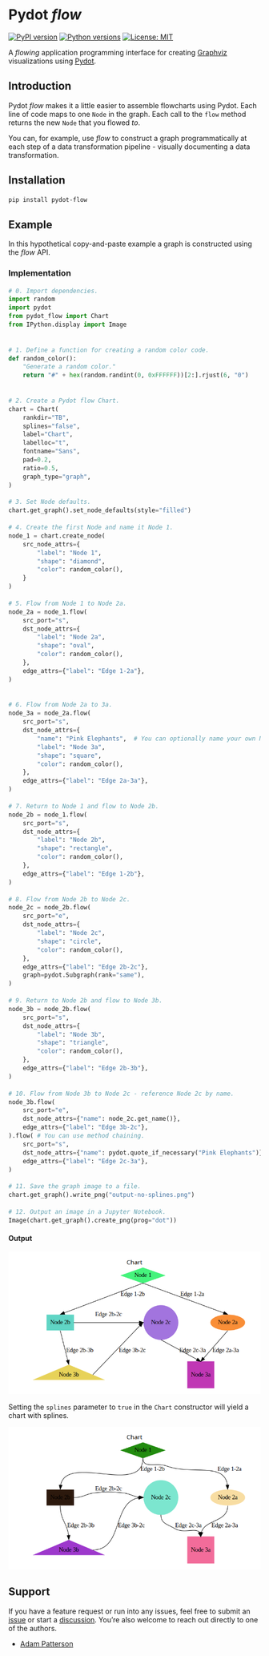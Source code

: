 # Pydot _flow_

[![PyPI version](https://img.shields.io/pypi/v/pydot-flow.svg)](https://pypi.org/project/pydot-flow/)
[![Python versions](https://img.shields.io/pypi/pyversions/pydot-flow.svg)](https://pypi.org/project/pydot-flow/)
[![License: MIT](https://img.shields.io/badge/License-MIT-blue.svg)](LICENSE)

A _flowing_ application programming interface for creating [Graphviz](https://graphviz.org/) visualizations using [Pydot](https://github.com/pydot/pydot).

## Introduction

Pydot _flow_ makes it a little easier to assemble flowcharts using Pydot. Each line of code maps to one `Node` in the graph. Each call to the `flow` method returns the new `Node` that you flowed _to_.

You can, for example, use _flow_ to construct a graph programmatically at each step of a data transformation pipeline - visually documenting a data transformation.

## Installation

```bash
pip install pydot-flow
```

## Example

In this hypothetical copy-and-paste example a graph is constructed using the _flow_ API.

### Implementation

```python
# 0. Import dependencies.
import random
import pydot
from pydot_flow import Chart
from IPython.display import Image


# 1. Define a function for creating a random color code.
def random_color():
    "Generate a random color."
    return "#" + hex(random.randint(0, 0xFFFFFF))[2:].rjust(6, "0")


# 2. Create a Pydot flow Chart.
chart = Chart(
    rankdir="TB",
    splines="false",
    label="Chart",
    labelloc="t",
    fontname="Sans",
    pad=0.2,
    ratio=0.5,
    graph_type="graph",
)

# 3. Set Node defaults.
chart.get_graph().set_node_defaults(style="filled")

# 4. Create the first Node and name it Node 1.
node_1 = chart.create_node(
    src_node_attrs={
        "label": "Node 1",
        "shape": "diamond",
        "color": random_color(),
    }
)

# 5. Flow from Node 1 to Node 2a.
node_2a = node_1.flow(
    src_port="s",
    dst_node_attrs={
        "label": "Node 2a",
        "shape": "oval",
        "color": random_color(),
    },
    edge_attrs={"label": "Edge 1-2a"},
)


# 6. Flow from Node 2a to 3a.
node_3a = node_2a.flow(
    src_port="s",
    dst_node_attrs={
        "name": "Pink Elephants",  # You can optionally name your own Node.
        "label": "Node 3a",
        "shape": "square",
        "color": random_color(),
    },
    edge_attrs={"label": "Edge 2a-3a"},
)

# 7. Return to Node 1 and flow to Node 2b.
node_2b = node_1.flow(
    src_port="s",
    dst_node_attrs={
        "label": "Node 2b",
        "shape": "rectangle",
        "color": random_color(),
    },
    edge_attrs={"label": "Edge 1-2b"},
)

# 8. Flow from Node 2b to Node 2c.
node_2c = node_2b.flow(
    src_port="e",
    dst_node_attrs={
        "label": "Node 2c",
        "shape": "circle",
        "color": random_color(),
    },
    edge_attrs={"label": "Edge 2b-2c"},
    graph=pydot.Subgraph(rank="same"),
)

# 9. Return to Node 2b and flow to Node 3b.
node_3b = node_2b.flow(
    src_port="s",
    dst_node_attrs={
        "label": "Node 3b",
        "shape": "triangle",
        "color": random_color(),
    },
    edge_attrs={"label": "Edge 2b-3b"},
)

# 10. Flow from Node 3b to Node 2c - reference Node 2c by name.
node_3b.flow(
    src_port="e",
    dst_node_attrs={"name": node_2c.get_name()},
    edge_attrs={"label": "Edge 3b-2c"},
).flow( # You can use method chaining.
    src_port="s",
    dst_node_attrs={"name": pydot.quote_if_necessary("Pink Elephants")},
    edge_attrs={"label": "Edge 2c-3a"},
)

# 11. Save the graph image to a file.
chart.get_graph().write_png("output-no-splines.png")

# 12. Output an image in a Jupyter Notebook.
Image(chart.get_graph().create_png(prog="dot"))
```

#### Output

![No Splines](https://raw.githubusercontent.com/faranalytics/pydot-flow/refs/heads/main/output-no-splines.png)

Setting the `splines` parameter to `true` in the `Chart` constructor will yield a chart with splines.

![Splines](https://raw.githubusercontent.com/faranalytics/pydot-flow/refs/heads/main/output-splines.png)


## Support

If you have a feature request or run into any issues, feel free to submit an [issue](https://github.com/faranalytics/pydot-flow/issues) or start a [discussion](https://github.com/faranalytics/pydot-flow/discussions). You’re also welcome to reach out directly to one of the authors.

- [Adam Patterson](https://github.com/adamjpatterson)
